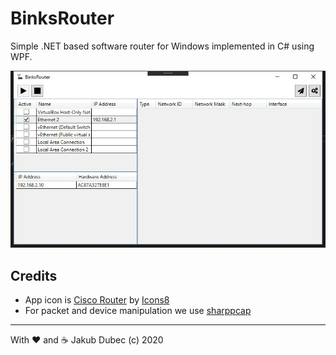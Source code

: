 ﻿# BinksRouter

Simple .NET based software router for Windows implemented in C# using WPF.

![](docs/screenshots/MainWindow.JPG)

## Credits

- App icon is [Cisco Router](https://icons8.com/icons/set/cisco-router) by [Icons8](https://icons8.com)
- For packet and device manipulation we use [sharppcap](https://github.com/chmorgan/sharppcap)

---
With ❤️ and ☕️ Jakub Dubec (c) 2020
